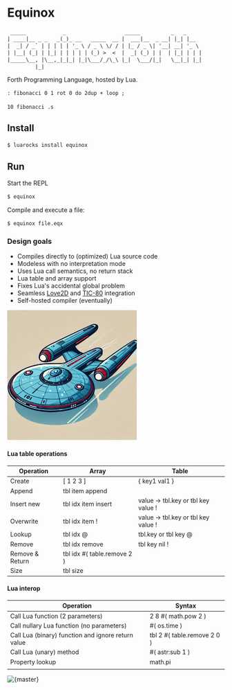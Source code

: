 # Equinox
```
 _____            _                   _____          _   _     
| ____|__ _ _   _(_)_ __   _____  __ |  ___|__  _ __| |_| |__  
|  _| / _` | | | | | '_ \ / _ \ \/ / | |_ / _ \| '__| __| '_ \ 
| |__| (_| | |_| | | | | | (_) >  <  |  _| (_) | |  | |_| | | |
|_____\__, |\__,_|_|_| |_|\___/_/\_\ |_|  \___/|_|   \__|_| |_|
         |_| 
```

Forth Programming Language, hosted by Lua. 

```forth
: fibonacci 0 1 rot 0 do 2dup + loop ;

10 fibonacci .s
```

## Install

```bash
$ luarocks install equinox
```

## Run

Start the REPL

```bash
$ equinox
```

Compile and execute a file:

```bash
$ equinox file.eqx
```

### Design goals

* Compiles directly to (optimized) Lua source code
* Modeless with no interpretation mode
* Uses Lua call semantics, no return stack
* Lua table and array support 
* Fixes Lua's accidental global problem
* Seamless [Love2D](https://love2d.org/) and [TIC-80](https://tic80.com/) integration
* Self-hosted compiler (eventually)

<img src="logo/logo.png" alt="logo" width="300"/>

#### Lua table operations

| Operation       | Array                       | Table                               |
|-----------------|-----------------------------|-------------------------------------|
| Create          | [ 1 2 3 ]                   | { key1 val1 }                       |
| Append          | tbl item append             |                                     |
| Insert new      | tbl idx item insert         | value -> tbl.key or tbl key value ! |
| Overwrite       | tbl idx item !              | value -> tbl.key or tbl key value ! |
| Lookup          | tbl idx @                   | tbl.key or tbl key @                |
| Remove          | tbl idx remove              | tbl key nil !                       |
| Remove & Return | tbl idx #( table.remove 2 ) |                                     |
| Size            | tbl size                    |                                     |

#### Lua interop

| Operation                                          | Syntax                      |
|----------------------------------------------------|-----------------------------|
| Call Lua function (2 parameters)                   | 2 8 #( math.pow 2 )         |
| Call nullary Lua function (no parameters)          | #( os.time )                |
| Call Lua (binary) function and ignore return value | tbl 2 #( table.remove 2 0 ) |
| Call Lua (unary) method                            | #( astr:sub 1 )             |
| Property lookup                                    | math.pi                     |
|                                                    |                             |

![{master}](https://github.com/zeroflag/equinox/actions/workflows/makefile.yml/badge.svg) 
